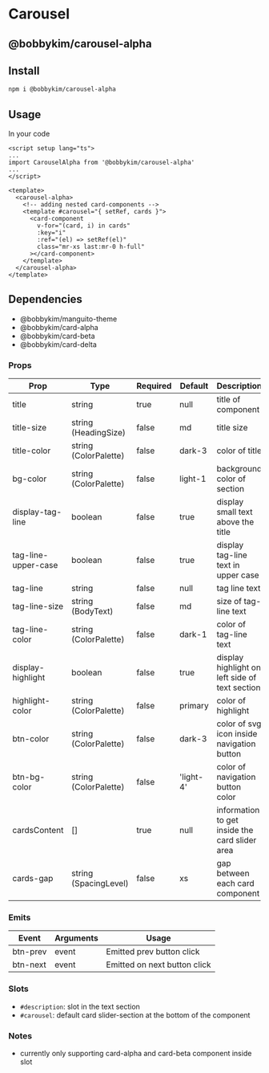 # Carousel

## @bobbykim/carousel-alpha

## Install

```sh
npm i @bobbykim/carousel-alpha
```

## Usage

In your code

```vue
<script setup lang="ts">
...
import CarouselAlpha from '@bobbykim/carousel-alpha'
...
</script>

<template>
  <carousel-alpha>
    <!-- adding nested card-components -->
    <template #carousel="{ setRef, cards }">
      <card-component
        v-for="(card, i) in cards"
        :key="i"
        :ref="(el) => setRef(el)"
        class="mr-xs last:mr-0 h-full"
      ></card-component>
    </template>
  </carousel-alpha>
</template>
```

## Dependencies

- @bobbykim/manguito-theme
- @bobbykim/card-alpha
- @bobbykim/card-beta
- @bobbykim/card-delta

### Props

| Prop                | Type                  | Required | Default   | Description                                    |
| ------------------- | --------------------- | -------- | --------- | ---------------------------------------------- |
| title               | string                | true     | null      | title of component                             |
| title-size          | string (HeadingSize)  | false    | md        | title size                                     |
| title-color         | string (ColorPalette) | false    | dark-3    | color of title                                 |
| bg-color            | string (ColorPalette) | false    | light-1   | background color of section                    |
| display-tag-line    | boolean               | false    | true      | display small text above the title             |
| tag-line-upper-case | boolean               | false    | true      | display tag-line text in upper case            |
| tag-line            | string                | false    | null      | tag line text                                  |
| tag-line-size       | string (BodyText)     | false    | md        | size of tag-line text                          |
| tag-line-color      | string (ColorPalette) | false    | dark-1    | color of tag-line text                         |
| display-highlight   | boolean               | false    | true      | display highlight on left side of text section |
| highlight-color     | string (ColorPalette) | false    | primary   | color of highlight                             |
| btn-color           | string (ColorPalette) | false    | dark-3    | color of svg icon inside navigation button     |
| btn-bg-color        | string (ColorPalette) | false    | 'light-4' | color of navigation button color               |
| cardsContent        | []                    | true     | null      | information to get inside the card slider area |
| cards-gap           | string (SpacingLevel) | false    | xs        | gap between each card component                |

### Emits

| Event    | Arguments | Usage                        |
| -------- | --------- | ---------------------------- |
| btn-prev | event     | Emitted prev button click    |
| btn-next | event     | Emitted on next button click |

### Slots

- `#description`: slot in the text section
- `#carousel`: default card slider-section at the bottom of the component

### Notes

- currently only supporting card-alpha and card-beta component inside slot
